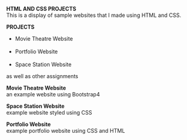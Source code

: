 **HTML AND CSS PROJECTS**
<br>This is a display of sample websites that I made using HTML and CSS.

**PROJECTS**
<ul>
<li>Movie Theatre Website</li>
<br><li>Portfolio Website</li>
<br><li>Space Station Website</li>
</ul>

as well as other assignments

<strong>Movie Theatre Website</strong>
<br>an example website using Bootstrap4 

<strong>Space Station Website</strong>
<br>example website styled using CSS

<strong>Portfolio Website</strong>
<br>example portfolio website using CSS and HTML
